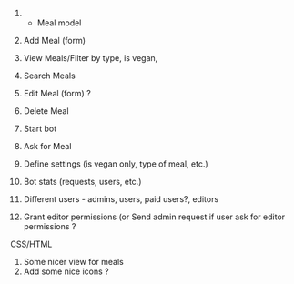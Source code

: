 1. + Meal model
2. Add Meal (form)
3. View Meals/Filter by type, is vegan, 
4. Search Meals
4. Edit Meal (form) ?
5. Delete Meal

1. Start bot 
2. Ask for Meal 
3. Define settings (is vegan only, type of meal, etc.)

1. Bot stats (requests, users, etc.)
2. Different users - admins, users, paid users?, editors
3. Grant editor permissions (or Send admin request if user ask for editor permissions ? 


CSS/HTML
1. Some nicer view for meals
2. Add some nice icons ?